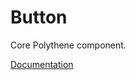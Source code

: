# Button

Core Polythene component.

[Documentation](https://github.com/ArthurClemens/polythene/tree/master/docs/components/button.md)
